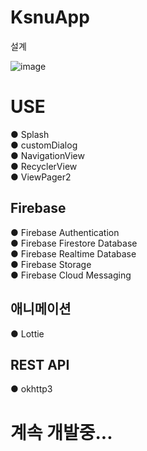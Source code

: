 # KsnuApp   
설계   
   
![image](https://user-images.githubusercontent.com/60835787/146125752-ad177228-a8ad-410e-82c9-4f75646d55c0.png)

# USE
 ● Splash       
 ● customDialog      
 ● NavigationView      
 ● RecyclerView   
 ● ViewPager2   

## Firebase
 ● Firebase Authentication   
 ● Firebase Firestore Database   
 ● Firebase Realtime Database   
 ● Firebase Storage   
 ● Firebase Cloud Messaging   

## 애니메이션
 ● Lottie

## REST API
 ● okhttp3



# 계속 개발중...
